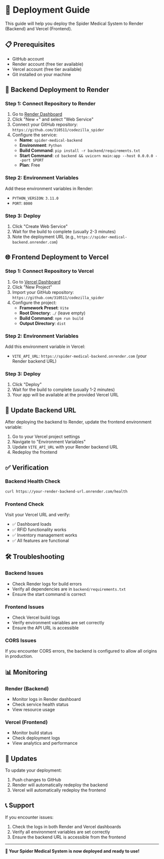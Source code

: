 # 🚀 Deployment Guide

This guide will help you deploy the Spider Medical System to Render (Backend) and Vercel (Frontend).

## 📋 Prerequisites

- GitHub account
- Render account (free tier available)
- Vercel account (free tier available)
- Git installed on your machine

## 🔧 Backend Deployment to Render

### Step 1: Connect Repository to Render

1. Go to [Render Dashboard](https://dashboard.render.com/)
2. Click "New +" and select "Web Service"
3. Connect your GitHub repository: `https://github.com/310511/codezilla_spider`
4. Configure the service:
   - **Name**: `spider-medical-backend`
   - **Environment**: `Python`
   - **Build Command**: `pip install -r backend/requirements.txt`
   - **Start Command**: `cd backend && uvicorn main:app --host 0.0.0.0 --port $PORT`
   - **Plan**: Free

### Step 2: Environment Variables

Add these environment variables in Render:
- `PYTHON_VERSION`: `3.11.0`
- `PORT`: `8000`

### Step 3: Deploy

1. Click "Create Web Service"
2. Wait for the build to complete (usually 2-3 minutes)
3. Note the deployment URL (e.g., `https://spider-medical-backend.onrender.com`)

## 🌐 Frontend Deployment to Vercel

### Step 1: Connect Repository to Vercel

1. Go to [Vercel Dashboard](https://vercel.com/dashboard)
2. Click "New Project"
3. Import your GitHub repository: `https://github.com/310511/codezilla_spider`
4. Configure the project:
   - **Framework Preset**: `Vite`
   - **Root Directory**: `./` (leave empty)
   - **Build Command**: `npm run build`
   - **Output Directory**: `dist`

### Step 2: Environment Variables

Add this environment variable in Vercel:
- `VITE_API_URL`: `https://spider-medical-backend.onrender.com` (your Render backend URL)

### Step 3: Deploy

1. Click "Deploy"
2. Wait for the build to complete (usually 1-2 minutes)
3. Your app will be available at the provided Vercel URL

## 🔗 Update Backend URL

After deploying the backend to Render, update the frontend environment variable:

1. Go to your Vercel project settings
2. Navigate to "Environment Variables"
3. Update `VITE_API_URL` with your Render backend URL
4. Redeploy the frontend

## ✅ Verification

### Backend Health Check
```bash
curl https://your-render-backend-url.onrender.com/health
```

### Frontend Check
Visit your Vercel URL and verify:
- ✅ Dashboard loads
- ✅ RFID functionality works
- ✅ Inventory management works
- ✅ All features are functional

## 🛠️ Troubleshooting

### Backend Issues
- Check Render logs for build errors
- Verify all dependencies are in `backend/requirements.txt`
- Ensure the start command is correct

### Frontend Issues
- Check Vercel build logs
- Verify environment variables are set correctly
- Ensure the API URL is accessible

### CORS Issues
If you encounter CORS errors, the backend is configured to allow all origins in production.

## 📊 Monitoring

### Render (Backend)
- Monitor logs in Render dashboard
- Check service health status
- View resource usage

### Vercel (Frontend)
- Monitor build status
- Check deployment logs
- View analytics and performance

## 🔄 Updates

To update your deployment:

1. Push changes to GitHub
2. Render will automatically redeploy the backend
3. Vercel will automatically redeploy the frontend

## 📞 Support

If you encounter issues:
1. Check the logs in both Render and Vercel dashboards
2. Verify all environment variables are set correctly
3. Ensure the backend URL is accessible from the frontend

---

**🎉 Your Spider Medical System is now deployed and ready to use!** 
